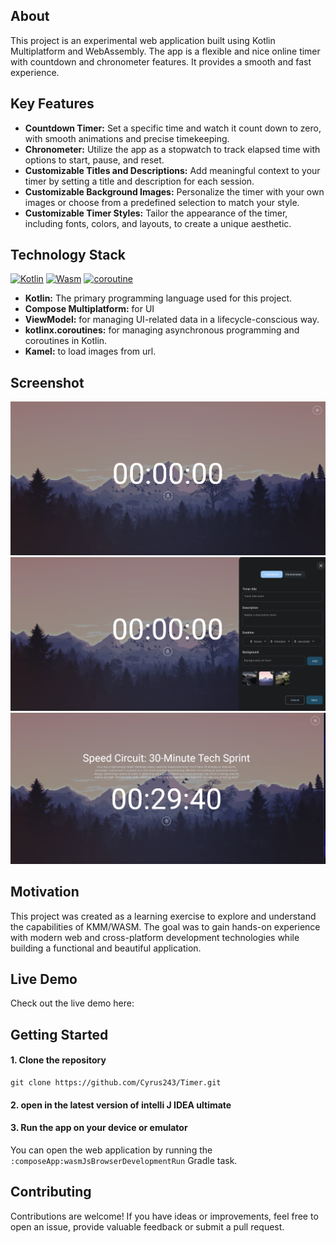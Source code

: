 
## About
This project is an experimental web application built using Kotlin Multiplatform and WebAssembly. The app is a flexible and nice online timer with countdown and chronometer features. It provides a smooth and fast experience.

## Key Features

- **Countdown Timer:** Set a specific time and watch it count down to zero, with smooth animations and precise timekeeping.
- **Chronometer:** Utilize the app as a stopwatch to track elapsed time with options to start, pause, and reset.
- **Customizable Titles and Descriptions:** Add meaningful context to your timer by setting a title and description for each session.
- **Customizable Background Images:** Personalize the timer with your own images or choose from a predefined selection to match your style.
- **Customizable Timer Styles:** Tailor the appearance of the timer, including fonts, colors, and layouts, to create a unique aesthetic.

## Technology Stack

[![Kotlin][kotlin-image]][kotlin-url]
[![Wasm][wasm-image]][wasm-url]
[![coroutine][coroutines-image]][coroutines-url]

- **Kotlin:** The primary programming language used for this project.
- **Compose Multiplatform:** for UI
- **ViewModel:** for managing UI-related data in a lifecycle-conscious way.
- **kotlinx.coroutines:** for managing asynchronous programming and coroutines in Kotlin.
- **Kamel:** to load images from url.

## Screenshot

![timer screenshot](screenshots/screenshot1.png)
![timer screenshot](screenshots/screenshot2.png)
![timer screenshot](screenshots/screenshot3.png)

## Motivation
This project was created as a learning exercise to explore and understand the capabilities of KMM/WASM. The goal was to gain hands-on experience with modern web and cross-platform development technologies while building a functional and beautiful application.
## Live Demo
Check out the live demo here: 

## Getting Started

#### 1. Clone the repository

```shell
git clone https://github.com/Cyrus243/Timer.git
```

#### 2. open in the latest version of intelli J IDEA ultimate

#### 3. Run the app on your device or emulator
You can open the web application by running the `:composeApp:wasmJsBrowserDevelopmentRun` Gradle task.


## Contributing 
Contributions are welcome! If you have ideas or improvements, feel free to open an issue, provide valuable feedback or submit a pull request.






[kotlin-image]: https://img.shields.io/badge/kotlin-multiplatform?style=for-the-badge&logo=kotlin&color=%2326282c
[wasm-image]: https://img.shields.io/badge/wasm-2?style=for-the-badge&logo=webassembly&color=%23eaecf0
[coroutines-image]: https://img.shields.io/badge/kotlinx.Coroutines-3?style=for-the-badge&logo=Coroutines&color=%2326282c


[kotlin-url]: https://kotlinlang.org/docs/wasm-overview.html
[wasm-url]: https://webassembly.org/
[coroutines-url]: https://kotlinlang.org/docs/coroutines-overview.html